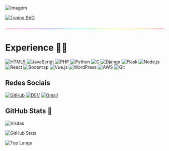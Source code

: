 ![Imagem](https://media.licdn.com/dms/image/v2/D4D16AQFbFboUpcNcUA/profile-displaybackgroundimage-shrink_200_800/profile-displaybackgroundimage-shrink_200_800/0/1684259456252?e=2147483647&v=beta&t=OZ8QNzv0ZyfmU_72Ki4s_GOeWRtl64mj5-WaP4d1h1o)

[![Typing SVG](https://readme-typing-svg.demolab.com?font=Pixel&duration=1500&pause=1000&center=true&vCenter=true&width=435&lines=Hi%2C+guys+%F0%9F%91%8B;I'm+Gabriel+Silva+(Brazillian).+%F0%9F%87%A7%F0%9F%87%B7;I'm+a+Software+Engineering+student+%F0%9F%91%A8%F0%9F%8F%BB%E2%80%8D%F0%9F%92%BB+)](https://git.io/typing-svg)

![Linear](https://github.com/manulthanura/manulthanura/blob/main/GradientLine.gif)
# Experience 👨‍💻

![HTML5](https://img.icons8.com/color/48/000000/html-5.png)
![JavaScript](https://img.icons8.com/color/48/000000/javascript.png)
![PHP](https://img.icons8.com/color/48/000000/php.png)
![Python](https://img.icons8.com/color/48/000000/python.png)
![C](https://img.icons8.com/color/48/000000/c.png)
![Django](https://img.icons8.com/color/48/000000/django.png)
![Flask](https://img.icons8.com/color/48/000000/flask.png)
![Node.js](https://img.icons8.com/color/48/000000/nodejs.png)
![React](https://img.icons8.com/color/48/000000/react-native.png)
![Bootstrap](https://img.icons8.com/color/48/000000/bootstrap.png)
![Vue.js](https://img.icons8.com/color/48/000000/vue-js.png)
![WordPress](https://img.icons8.com/color/48/000000/wordpress.png)
![AWS](https://img.icons8.com/color/48/000000/amazon-web-services.png)
![Git](https://img.icons8.com/color/48/000000/git.png)

## Redes Sociais

[![GitHub](https://img.shields.io/badge/GitHub-181717?style=for-the-badge&logo=github&logoColor=white)](https://github.com/seu-usuario)
[![DEV](https://img.shields.io/badge/DEV-0A0A0A?style=for-the-badge&logo=dev.to&logoColor=white)](https://dev.to/seu-usuario)
[![Gmail](https://img.shields.io/badge/Gmail-D14836?style=for-the-badge&logo=gmail&logoColor=white)](mailto:seu-email@gmail.com)

## GitHub Stats 🌟
![Visitas](https://komarev.com/ghpvc/?username=GabrielSilva87)

![GitHub Stats](https://github-readme-stats.vercel.app/api?username=GabrielSilva87&show_icons=true&theme=radical) 

   <img alt="Top Langs" height="150px" src="https://github-readme-stats.vercel.app/api/top-langs/?username=GabrielSilva87&layout=compact&count_private=true&show_icons=true&theme=tokyonight" /> 

